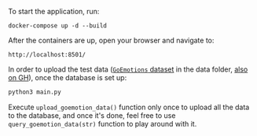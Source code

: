 To start the application, run:

```
docker-compose up -d --build
```

After the containers are up, open your browser and navigate to:
```
http://localhost:8501/
```


In order to upload the test data ([`GoEmotions` dataset](https://research.google/blog/goemotions-a-dataset-for-fine-grained-emotion-classification/) in the data folder, [also on GH](https://github.com/google-research/google-research/tree/master/goemotions)), once the database is set up:

```bash
python3 main.py
```

Execute `upload_goemotion_data()` function only once to upload all the data to the database, and once it's done, feel free to use `query_goemotion_data(str)` function to play around with it.
